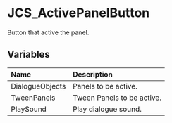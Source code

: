 # JCS_ActivePanelButton

Button that active the panel.

## Variables

| Name | Description |
|:---|:---|
| DialogueObjects | Panels to be active. |
| TweenPanels | Tween Panels to be active. |
| PlaySound | Play dialogue sound. |
